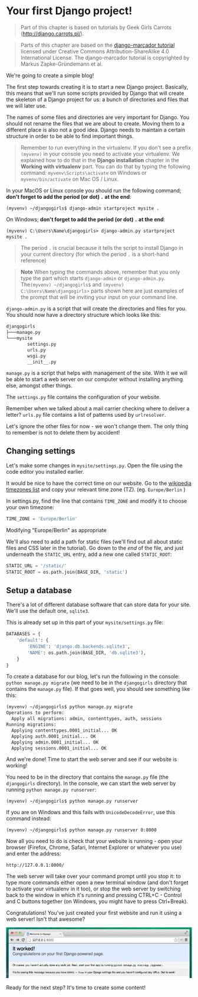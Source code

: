 # Your first Django project!

> Part of this chapter is based on tutorials by Geek Girls Carrots (http://django.carrots.pl/).

> Parts of this chapter are based on the [django-marcador
tutorial](http://django-marcador.keimlink.de/) licensed under Creative Commons
Attribution-ShareAlike 4.0 International License. The django-marcador tutorial
is copyrighted by Markus Zapke-Gründemann et al.

We're going to create a simple blog!

The first step towards creating it is to start a new Django project. Basically, this means that we'll run some scripts provided by Django that will create the skeleton of a Django project for us: a bunch of directories and files that we will later use.

The names of some files and directories are very important for Django. You should not rename the files that we are about to create. Moving them to a different place is also not a good idea. Django needs to maintain a certain structure in order to be able to find important things.

> Remember to run everything in the virtualenv. If you don't see a prefix `(myvenv)` in your console you need to activate your virtualenv. We explained how to do that in the __Django installation__ chapter in the __Working with virtualenv__ part. You can do that by typing the following command: `myvenv\Scripts\activate` on Windows or
`myvenv/bin/activate` on Mac OS / Linux.

In your MacOS or Linux console you should run the following command; **don't forget to add the period (or dot) `.` at the end**:

```:command-line
(myvenv) ~/djangogirls$ django-admin startproject mysite .
```

On Windows; **don't forget to add the period (or dot) `.` at the end**:

```:command-line
(myvenv) C:\Users\Name\djangogirls> django-admin.py startproject mysite .
```

> The period `.` is crucial because it tells the script to install Django in your current directory (for which the period `.` is a short-hand reference)

> **Note** When typing the commands above, remember that you only type the part which starts `django-admin` or `django-admin.py`. 
The`(myvenv) ~/djangogirls$` and `(myvenv) C:\Users\Name\djangogirls>` parts shown here are just examples
of the prompt that will be inviting your input on your command line.

`django-admin.py` is a script that will create the directories and files for you. You should now have a directory structure which looks like this:

```:command-line
djangogirls
├───manage.py
└───mysite
        settings.py
        urls.py
        wsgi.py
        __init__.py
```


`manage.py` is a script that helps with management of the site. With it we will be able to start a web server on our computer without installing anything else, amongst other things.

The `settings.py` file contains the configuration of your website.

Remember when we talked about a mail carrier checking where to deliver a letter? `urls.py` file contains a list of patterns used by `urlresolver`.

Let's ignore the other files for now - we won't change them. The only thing to remember is not to delete them by accident!


## Changing settings

Let's make some changes in `mysite/settings.py`. Open the file using the code editor you installed earlier.

It would be nice to have the correct time on our website. Go to the [wikipedia timezones list](http://en.wikipedia.org/wiki/List_of_tz_database_time_zones) and copy your relevant time zone (TZ). (eg. `Europe/Berlin` )

In settings.py, find the line that contains `TIME_ZONE` and modify it to choose your own timezone:

```python:mysite/settings.py
TIME_ZONE = 'Europe/Berlin'
```

Modifying "Europe/Berlin" as appropriate


We'll also need to add a path for static files (we'll find out all about static files and CSS later in the tutorial). Go down to  the *end* of the file, and just underneath  the `STATIC_URL` entry, add a new one called `STATIC_ROOT`:

```python:mysite/settings.py
STATIC_URL = '/static/'
STATIC_ROOT = os.path.join(BASE_DIR, 'static')
```


## Setup a database

There's a lot of different database software that can store data for your site. We'll use the default one, `sqlite3`.

This is already set up in this part of your `mysite/settings.py` file:

```python:mysite/settings.py
DATABASES = {
    'default': {
        'ENGINE': 'django.db.backends.sqlite3',
        'NAME': os.path.join(BASE_DIR, 'db.sqlite3'),
    }
}
```

To create a database for our blog, let's run the following in the console: `python manage.py migrate` (we need to be in the `djangogirls` directory that contains the `manage.py` file). If that goes well, you should see something like this:

```:command-line
(myvenv) ~/djangogirls$ python manage.py migrate
Operations to perform:
  Apply all migrations: admin, contenttypes, auth, sessions
Running migrations:
  Applying contenttypes.0001_initial... OK
  Applying auth.0001_initial... OK
  Applying admin.0001_initial... OK
  Applying sessions.0001_initial... OK
```

And we're done! Time to start the web server and see if our website is working!

You need to be in the directory that contains the `manage.py` file (the `djangogirls` directory). In the console, we can start the web server by running `python manage.py runserver`:

```:command-line
(myvenv) ~/djangogirls$ python manage.py runserver
```

If you are on Windows and this fails with `UnicodeDecodeError`, use this command instead:

```:command-line
(myvenv) ~/djangogirls$ python manage.py runserver 0:8000
```


Now all you need to do is check that your website is running - open your browser (Firefox, Chrome, Safari, Internet Explorer or whatever you use) and enter the address:

```:browser
http://127.0.0.1:8000/
```

The web server will take over your command prompt until you stop it: to type more commands either open a new terminal window (and don't forget to activate your virtualenv in it too), or stop the web server by switching back to the window in which it's running and pressing CTRL+C - Control and C buttons together (on Windows, you might have to press Ctrl+Break).

Congratulations! You've just created your first website and run it using a web server! Isn't that awesome?

![It worked!](images/it_worked2.png)

Ready for the next step? It's time to create some content!
